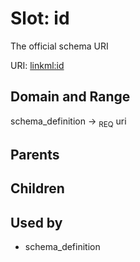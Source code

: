 
# Slot: id


The official schema URI

URI: [linkml:id](https://w3id.org/linkml/id)


## Domain and Range

schema_definition ->  <sub>REQ</sub>
 uri

## Parents


## Children


## Used by

 * schema_definition
